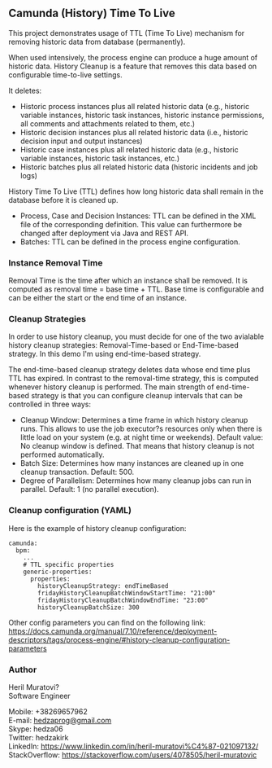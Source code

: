 ## Camunda (History) Time To Live
This project demonstrates usage of TTL (Time To Live) mechanism for removing historic
data from database (permanently).

When used intensively, the process engine can produce a huge amount of historic data. History Cleanup is a feature that 
removes this data based on configurable time-to-live settings.

It deletes:
- Historic process instances plus all related historic data (e.g., historic variable instances, historic task instances, historic instance permissions, all comments and attachments related to them, etc.)
- Historic decision instances plus all related historic data (i.e., historic decision input and output instances)
- Historic case instances plus all related historic data (e.g., historic variable instances, historic task instances, etc.)
- Historic batches plus all related historic data (historic incidents and job logs)

History Time To Live (TTL) defines how long historic data shall remain in the database before it is cleaned up.
- Process, Case and Decision Instances: TTL can be defined in the XML file of the corresponding definition. This value 
can furthermore be changed after deployment via Java and REST API.
- Batches: TTL can be defined in the process engine configuration.

### Instance Removal Time
Removal Time is the time after which an instance shall be removed. It is computed as removal time = base time + TTL. 
Base time is configurable and can be either the start or the end time of an instance.

### Cleanup Strategies
In order to use history cleanup, you must decide for one of the two avialable history cleanup strategies: 
Removal-Time-based or End-Time-based strategy. In this demo I'm using end-time-based strategy.

The end-time-based cleanup strategy deletes data whose end time plus TTL has expired. In contrast to the removal-time 
strategy, this is computed whenever history cleanup is performed. The main strength of end-time-based strategy
is that you can configure cleanup intervals that can be controlled in three ways:  
- Cleanup Window: Determines a time frame in which history cleanup runs. This allows to use the job executor?s resources only when there is little load on your system (e.g. at night time or weekends). Default value: No cleanup window is defined. That means that history cleanup is not performed automatically.
- Batch Size: Determines how many instances are cleaned up in one cleanup transaction. Default: 500.
- Degree of Parallelism: Determines how many cleanup jobs can run in parallel. Default: 1 (no parallel execution).

### Cleanup configuration (YAML)
Here is the example of history cleanup configuration:  
```
camunda:
  bpm:
    ...
    # TTL specific properties
    generic-properties:
      properties:
        historyCleanupStrategy: endTimeBased
        fridayHistoryCleanupBatchWindowStartTime: "21:00"
        fridayHistoryCleanupBatchWindowEndTime: "23:00"
        historyCleanupBatchSize: 300
```
Other config parameters you can find on the following link: 
https://docs.camunda.org/manual/7.10/reference/deployment-descriptors/tags/process-engine/#history-cleanup-configuration-parameters

### Author
Heril Muratovi?  
Software Engineer  

Mobile: +38269657962  
E-mail: hedzaprog@gmail.com  
Skype: hedza06  
Twitter: hedzakirk  
LinkedIn: https://www.linkedin.com/in/heril-muratovi%C4%87-021097132/  
StackOverflow: https://stackoverflow.com/users/4078505/heril-muratovic 